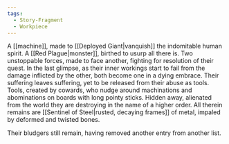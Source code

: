 ```yaml
---
tags:
  - Story-Fragment
  - Workpiece
---
```

A [[machine]], made to [[Deployed Giant|vanquish]] the indomitable human spirit.
A [[Red Plague|monster]], birthed to usurp all there is. 
Two unstoppable forces, made to face another, fighting for resolution of their quest.
In the last glimpse, as their inner workings start to fail from the damage inflicted by the other, both become one in a dying embrace.
Their suffering leaves suffering, yet to be released from their abuse as tools.
Tools, created by cowards, who nudge around machinations and abominations on boards with long pointy sticks. Hidden away, alienated from the world they are destroying in the name of a higher order. 
All therein remains are [[Sentinel of Steel|rusted, decaying frames]] of metal, impaled by deformed and twisted bones. 

Their bludgers still remain, having removed another entry from another list. 